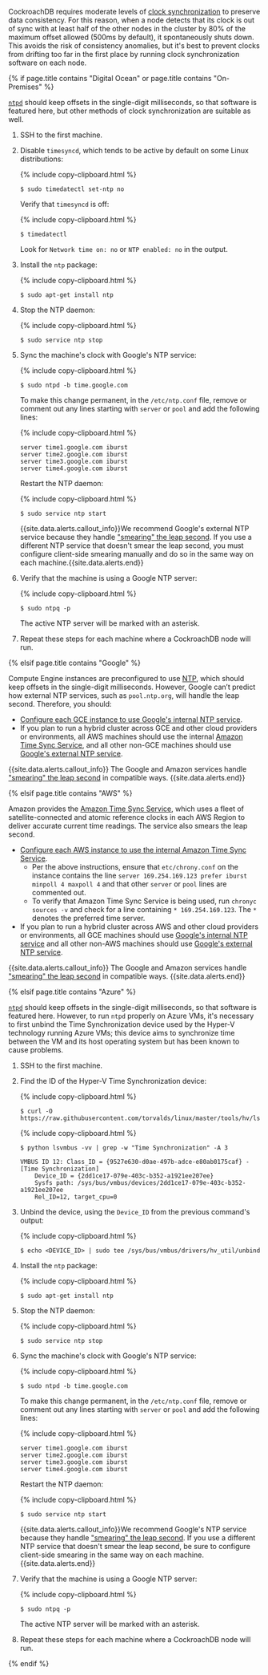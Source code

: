 CockroachDB requires moderate levels of [clock synchronization](recommended-production-settings.html#clock-synchronization) to preserve data consistency. For this reason, when a node detects that its clock is out of sync with at least half of the other nodes in the cluster by 80% of the maximum offset allowed (500ms by default), it spontaneously shuts down. This avoids the risk of consistency anomalies, but it's best to prevent clocks from drifting too far in the first place by running clock synchronization software on each node.

{% if page.title contains "Digital Ocean" or page.title contains "On-Premises" %}

[`ntpd`](http://doc.ntp.org/) should keep offsets in the single-digit milliseconds, so that software is featured here, but other methods of clock synchronization are suitable as well.

1. SSH to the first machine.

2. Disable `timesyncd`, which tends to be active by default on some Linux distributions:

    {% include copy-clipboard.html %}
    ~~~ shell
    $ sudo timedatectl set-ntp no
    ~~~

    Verify that `timesyncd` is off:

    {% include copy-clipboard.html %}
    ~~~ shell
    $ timedatectl
    ~~~

    Look for `Network time on: no` or `NTP enabled: no` in the output.

3. Install the `ntp` package:

    {% include copy-clipboard.html %}
    ~~~ shell
    $ sudo apt-get install ntp
    ~~~

4. Stop the NTP daemon:

    {% include copy-clipboard.html %}
    ~~~ shell
    $ sudo service ntp stop
    ~~~

5. Sync the machine's clock with Google's NTP service:

    {% include copy-clipboard.html %}
    ~~~ shell
    $ sudo ntpd -b time.google.com
    ~~~

    To make this change permanent, in the `/etc/ntp.conf` file, remove or comment out any lines starting with `server` or `pool` and add the following lines:

    {% include copy-clipboard.html %}
    ~~~
    server time1.google.com iburst
    server time2.google.com iburst
    server time3.google.com iburst
    server time4.google.com iburst
    ~~~

    Restart the NTP daemon:

    {% include copy-clipboard.html %}
    ~~~ shell
    $ sudo service ntp start
    ~~~

    {{site.data.alerts.callout_info}}We recommend Google's external NTP service because they handle <a href="https://developers.google.com/time/smear">"smearing" the leap second</a>. If you use a different NTP service that doesn't smear the leap second, you must configure client-side smearing manually and do so in the same way on each machine.{{site.data.alerts.end}}

6. Verify that the machine is using a Google NTP server:

    {% include copy-clipboard.html %}
    ~~~ shell
    $ sudo ntpq -p
    ~~~

    The active NTP server will be marked with an asterisk.

7. Repeat these steps for each machine where a CockroachDB node will run.

{% elsif page.title contains "Google" %} 

Compute Engine instances are preconfigured to use [NTP](http://www.ntp.org/), which should keep offsets in the single-digit milliseconds. However, Google can’t predict how external NTP services, such as `pool.ntp.org`, will handle the leap second. Therefore, you should:

- [Configure each GCE instance to use Google's internal NTP service](https://cloud.google.com/compute/docs/instances/managing-instances#configure_ntp_for_your_instances).
- If you plan to run a hybrid cluster across GCE and other cloud providers or environments, all AWS machines should use the internal [Amazon Time Sync Service](http://docs.aws.amazon.com/AWSEC2/latest/UserGuide/set-time.html#configure-amazon-time-service), and all other non-GCE machines should use [Google's external NTP service](deploy-cockroachdb-on-digital-ocean.html#step-2-synchronize-clocks).

{{site.data.alerts.callout_info}}
The Google and Amazon services handle <a href="https://developers.google.com/time/smear">"smearing" the leap second</a> in compatible ways.
{{site.data.alerts.end}}

{% elsif page.title contains "AWS" %}

Amazon provides the [Amazon Time Sync Service](http://docs.aws.amazon.com/AWSEC2/latest/UserGuide/set-time.html), which uses a fleet of satellite-connected and atomic reference clocks in each AWS Region to deliver accurate current time readings. The service also smears the leap second.

- [Configure each AWS instance to use the internal Amazon Time Sync Service](http://docs.aws.amazon.com/AWSEC2/latest/UserGuide/set-time.html#configure-amazon-time-service).
    - Per the above instructions, ensure that `etc/chrony.conf` on the instance contains the line `server 169.254.169.123 prefer iburst minpoll 4 maxpoll 4` and that other `server` or `pool` lines are commented out.
    - To verify that Amazon Time Sync Service is being used, run `chronyc sources -v` and check for a line containing `* 169.254.169.123`. The `*` denotes the preferred time server.
- If you plan to run a hybrid cluster across AWS and other cloud providers or environments, all GCE machines should use [Google's internal NTP service](https://cloud.google.com/compute/docs/instances/managing-instances#configure_ntp_for_your_instances) and all other non-AWS machines should use [Google's external NTP service](deploy-cockroachdb-on-digital-ocean.html#step-2-synchronize-clocks).

{{site.data.alerts.callout_info}}
The Google and Amazon services handle <a href="https://developers.google.com/time/smear">"smearing" the leap second</a> in compatible ways.
{{site.data.alerts.end}}

{% elsif page.title contains "Azure" %}

[`ntpd`](http://doc.ntp.org/) should keep offsets in the single-digit milliseconds, so that software is featured here. However, to run `ntpd` properly on Azure VMs, it's necessary to first unbind the Time Synchronization device used by the Hyper-V technology running Azure VMs; this device aims to synchronize time between the VM and its host operating system but has been known to cause problems.

1. SSH to the first machine.

2. Find the ID of the Hyper-V Time Synchronization device:

    {% include copy-clipboard.html %}
    ~~~ shell
    $ curl -O https://raw.githubusercontent.com/torvalds/linux/master/tools/hv/lsvmbus
    ~~~

    {% include copy-clipboard.html %}
    ~~~ shell
    $ python lsvmbus -vv | grep -w "Time Synchronization" -A 3
    ~~~

    ~~~
    VMBUS ID 12: Class_ID = {9527e630-d0ae-497b-adce-e80ab0175caf} - [Time Synchronization]
        Device_ID = {2dd1ce17-079e-403c-b352-a1921ee207ee}
        Sysfs path: /sys/bus/vmbus/devices/2dd1ce17-079e-403c-b352-a1921ee207ee
        Rel_ID=12, target_cpu=0
    ~~~

3. Unbind the device, using the `Device_ID` from the previous command's output:

    {% include copy-clipboard.html %}
    ~~~ shell
    $ echo <DEVICE_ID> | sudo tee /sys/bus/vmbus/drivers/hv_util/unbind
    ~~~

4. Install the `ntp` package:

    {% include copy-clipboard.html %}
    ~~~ shell
    $ sudo apt-get install ntp
    ~~~

5. Stop the NTP daemon:

    {% include copy-clipboard.html %}
    ~~~ shell
    $ sudo service ntp stop
    ~~~

6. Sync the machine's clock with Google's NTP service:

    {% include copy-clipboard.html %}
    ~~~ shell
    $ sudo ntpd -b time.google.com
    ~~~

    To make this change permanent, in the `/etc/ntp.conf` file, remove or comment out any lines starting with `server` or `pool` and add the following lines:

    {% include copy-clipboard.html %}
    ~~~
    server time1.google.com iburst
    server time2.google.com iburst
    server time3.google.com iburst
    server time4.google.com iburst
    ~~~

    Restart the NTP daemon:

    {% include copy-clipboard.html %}
    ~~~ shell
    $ sudo service ntp start
    ~~~

    {{site.data.alerts.callout_info}}We recommend Google's NTP service because they handle <a href="https://developers.google.com/time/smear">"smearing" the leap second</a>. If you use a different NTP service that doesn't smear the leap second, be sure to configure client-side smearing in the same way on each machine.{{site.data.alerts.end}}

7. Verify that the machine is using a Google NTP server:

    {% include copy-clipboard.html %}
    ~~~ shell
    $ sudo ntpq -p
    ~~~

    The active NTP server will be marked with an asterisk.

8. Repeat these steps for each machine where a CockroachDB node will run.

{% endif %}
